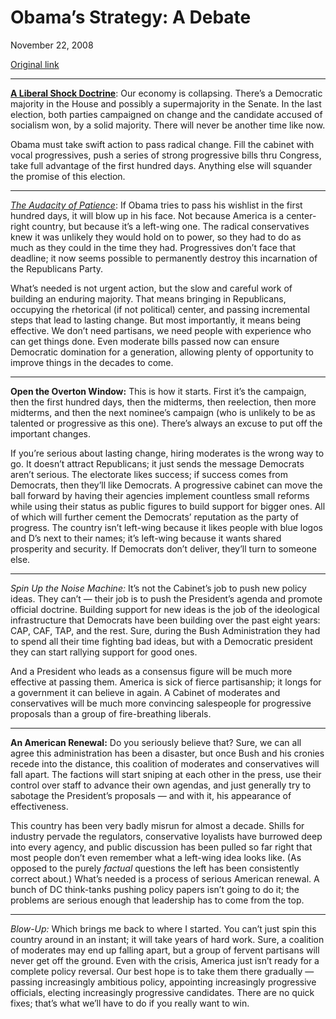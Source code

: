 Obama’s Strategy: A Debate
==========================

November 22, 2008

[Original link](http://www.aaronsw.com/weblog/obamastrat)

* * * * *

**[A Liberal Shock
Doctrine](http://www.prospect.org/cs/articles?article=a_liberal_shock_doctrine)**:
Our economy is collapsing. There’s a Democratic majority in the House
and possibly a supermajority in the Senate. In the last election, both
parties campaigned on change and the candidate accused of socialism won,
by a solid majority. There will never be another time like now.

Obama must take swift action to pass radical change. Fill the cabinet
with vocal progressives, push a series of strong progressive bills thru
Congress, take full advantage of the first hundred days. Anything else
will squander the promise of this election.

* * * * *

*[The Audacity of
Patience](http://prospect.org/cs/articles?article=the_audacity_of_patience)*:
If Obama tries to pass his wishlist in the first hundred days, it will
blow up in his face. Not because America is a center-right country, but
because it’s a left-wing one. The radical conservatives knew it was
unlikely they would hold on to power, so they had to do as much as they
could in the time they had. Progressives don’t face that deadline; it
now seems possible to permanently destroy this incarnation of the
Republicans Party.

What’s needed is not urgent action, but the slow and careful work of
building an enduring majority. That means bringing in Republicans,
occupying the rhetorical (if not political) center, and passing
incremental steps that lead to lasting change. But most importantly, it
means being effective. We don’t need partisans, we need people with
experience who can get things done. Even moderate bills passed now can
ensure Democratic domination for a generation, allowing plenty of
opportunity to improve things in the decades to come.

* * * * *

**Open the Overton Window:** This is how it starts. First it’s the
campaign, then the first hundred days, then the midterms, then
reelection, then more midterms, and then the next nominee’s campaign
(who is unlikely to be as talented or progressive as this one). There’s
always an excuse to put off the important changes.

If you’re serious about lasting change, hiring moderates is the wrong
way to go. It doesn’t attract Republicans; it just sends the message
Democrats aren’t serious. The electorate likes success; if success comes
from Democrats, then they’ll like Democrats. A progressive cabinet can
move the ball forward by having their agencies implement countless small
reforms while using their status as public figures to build support for
bigger ones. All of which will further cement the Democrats’ reputation
as the party of progress. The country isn’t left-wing because it likes
people with blue logos and D’s next to their names; it’s left-wing
because it wants shared prosperity and security. If Democrats don’t
deliver, they’ll turn to someone else.

* * * * *

*Spin Up the Noise Machine:* It’s not the Cabinet’s job to push new
policy ideas. They can’t — their job is to push the President’s agenda
and promote official doctrine. Building support for new ideas is the job
of the ideological infrastructure that Democrats have been building over
the past eight years: CAP, CAF, TAP, and the rest. Sure, during the Bush
Administration they had to spend all their time fighting bad ideas, but
with a Democratic president they can start rallying support for good
ones.

And a President who leads as a consensus figure will be much more
effective at passing them. America is sick of fierce partisanship; it
longs for a government it can believe in again. A Cabinet of moderates
and conservatives will be much more convincing salespeople for
progressive proposals than a group of fire-breathing liberals.

* * * * *

**An American Renewal:** Do you seriously believe that? Sure, we can all
agree this administration has been a disaster, but once Bush and his
cronies recede into the distance, this coalition of moderates and
conservatives will fall apart. The factions will start sniping at each
other in the press, use their control over staff to advance their own
agendas, and just generally try to sabotage the President’s proposals —
and with it, his appearance of effectiveness.

This country has been very badly misrun for almost a decade. Shills for
industry pervade the regulators, conservative loyalists have burrowed
deep into every agency, and public discussion has been pulled so far
right that most people don’t even remember what a left-wing idea looks
like. (As opposed to the purely *factual* questions the left has been
consistently correct about.) What’s needed is a process of serious
American renewal. A bunch of DC think-tanks pushing policy papers isn’t
going to do it; the problems are serious enough that leadership has to
come from the top.

* * * * *

*Blow-Up:* Which brings me back to where I started. You can’t just spin
this country around in an instant; it will take years of hard work.
Sure, a coalition of moderates may end up falling apart, but a group of
fervent partisans will never get off the ground. Even with the crisis,
America just isn’t ready for a complete policy reversal. Our best hope
is to take them there gradually — passing increasingly ambitious policy,
appointing increasingly progressive officials, electing increasingly
progressive candidates. There are no quick fixes; that’s what we’ll have
to do if you really want to win.

